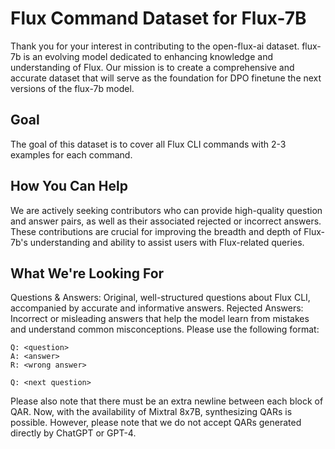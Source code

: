 # Flux Command Dataset for Flux-7B

Thank you for your interest in contributing to the open-flux-ai dataset.
flux-7b is an evolving model dedicated to enhancing knowledge and understanding of Flux.
Our mission is to create a comprehensive and accurate dataset that will serve as the foundation for DPO finetune the next versions of the flux-7b model.

## Goal

The goal of this dataset is to cover all Flux CLI commands with 2-3 examples for each command.

## How You Can Help

We are actively seeking contributors who can provide high-quality question and answer pairs, as well as their associated rejected or incorrect answers. 
These contributions are crucial for improving the breadth and depth of Flux-7b's understanding and ability to assist users with Flux-related queries.

## What We're Looking For

Questions & Answers: Original, well-structured questions about Flux CLI, accompanied by accurate and informative answers.
Rejected Answers: Incorrect or misleading answers that help the model learn from mistakes and understand common misconceptions.
Please use the following format:

```
Q: <question>
A: <answer>
R: <wrong answer>

Q: <next question>
```

Please also note that there must be an extra newline between each block of QAR. 
Now, with the availability of Mixtral 8x7B, synthesizing QARs is possible.
However, please note that we do not accept QARs generated directly by ChatGPT or GPT-4. 
